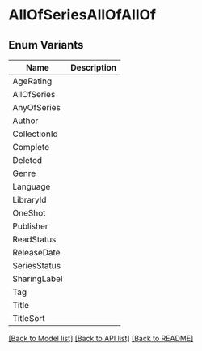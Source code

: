 # AllOfSeriesAllOfAllOf

## Enum Variants

| Name | Description |
|---- | -----|
| AgeRating |  |
| AllOfSeries |  |
| AnyOfSeries |  |
| Author |  |
| CollectionId |  |
| Complete |  |
| Deleted |  |
| Genre |  |
| Language |  |
| LibraryId |  |
| OneShot |  |
| Publisher |  |
| ReadStatus |  |
| ReleaseDate |  |
| SeriesStatus |  |
| SharingLabel |  |
| Tag |  |
| Title |  |
| TitleSort |  |

[[Back to Model list]](../README.md#documentation-for-models) [[Back to API list]](../README.md#documentation-for-api-endpoints) [[Back to README]](../README.md)



